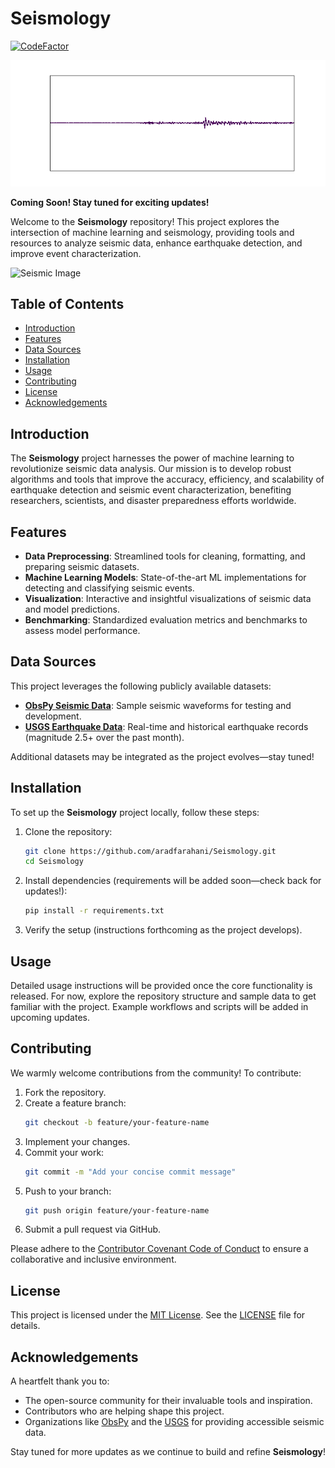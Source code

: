 # Seismology

[![CodeFactor](https://www.codefactor.io/repository/github/aradfarahani/seismology/badge)](https://www.codefactor.io/repository/github/aradfarahani/seismology)

![Seismic Trace Animation](seismic_trace_deep_zoom_4.gif)

**Coming Soon! Stay tuned for exciting updates!**

Welcome to the **Seismology** repository! This project explores the intersection of machine learning and seismology, providing tools and resources to analyze seismic data, enhance earthquake detection, and improve event characterization.

![Seismic Image](https://github.com/user-attachments/assets/cb18aaf0-494d-4b17-a0e1-1f7302dcac6d)

## Table of Contents

- [Introduction](#introduction)
- [Features](#features)
- [Data Sources](#data-sources)
- [Installation](#installation)
- [Usage](#usage)
- [Contributing](#contributing)
- [License](#license)
- [Acknowledgements](#acknowledgements)

## Introduction

The **Seismology** project harnesses the power of machine learning to revolutionize seismic data analysis. Our mission is to develop robust algorithms and tools that improve the accuracy, efficiency, and scalability of earthquake detection and seismic event characterization, benefiting researchers, scientists, and disaster preparedness efforts worldwide.

## Features

- **Data Preprocessing**: Streamlined tools for cleaning, formatting, and preparing seismic datasets.
- **Machine Learning Models**: State-of-the-art ML implementations for detecting and classifying seismic events.
- **Visualization**: Interactive and insightful visualizations of seismic data and model predictions.
- **Benchmarking**: Standardized evaluation metrics and benchmarks to assess model performance.

## Data Sources

This project leverages the following publicly available datasets:

- **[ObsPy Seismic Data](https://examples.obspy.org/RJOB_061005_072159.ehz.new)**: Sample seismic waveforms for testing and development.
- **[USGS Earthquake Data](https://earthquake.usgs.gov/earthquakes/feed/v1.0/summary/2.5_month.csv)**: Real-time and historical earthquake records (magnitude 2.5+ over the past month).

Additional datasets may be integrated as the project evolves—stay tuned!

## Installation

To set up the **Seismology** project locally, follow these steps:

1. Clone the repository:
   ```bash
   git clone https://github.com/aradfarahani/Seismology.git
   cd Seismology
   ```

2. Install dependencies (requirements will be added soon—check back for updates!):
   ```bash
   pip install -r requirements.txt
   ```

3. Verify the setup (instructions forthcoming as the project develops).

## Usage

Detailed usage instructions will be provided once the core functionality is released. For now, explore the repository structure and sample data to get familiar with the project. Example workflows and scripts will be added in upcoming updates.

## Contributing

We warmly welcome contributions from the community! To contribute:

1. Fork the repository.
2. Create a feature branch:
   ```bash
   git checkout -b feature/your-feature-name
   ```
3. Implement your changes.
4. Commit your work:
   ```bash
   git commit -m "Add your concise commit message"
   ```
5. Push to your branch:
   ```bash
   git push origin feature/your-feature-name
   ```
6. Submit a pull request via GitHub.

Please adhere to the [Contributor Covenant Code of Conduct](https://www.contributor-covenant.org/version/2/0/code_of_conduct/) to ensure a collaborative and inclusive environment.

## License

This project is licensed under the [MIT License](LICENSE). See the [LICENSE](LICENSE) file for details.

## Acknowledgements

A heartfelt thank you to:
- The open-source community for their invaluable tools and inspiration.
- Contributors who are helping shape this project.
- Organizations like [ObsPy](https://obspy.org/) and the [USGS](https://www.usgs.gov/) for providing accessible seismic data.

Stay tuned for more updates as we continue to build and refine **Seismology**!
